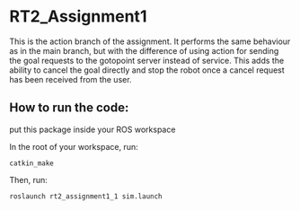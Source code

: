 # RT2_Assignment1

This is the action branch of the assignment. It performs the same behaviour as in the main branch, but with the difference of using action for sending the goal requests to the gotopoint server instead of service. This adds the ability to cancel the goal directly and stop the robot once a cancel request has been received from the user. 

## How to run the code:

put this package inside your ROS workspace

In the root of your workspace, run: 

~~~
catkin_make
~~~

Then, run:

~~~
roslaunch rt2_assignment1_1 sim.launch
~~~
